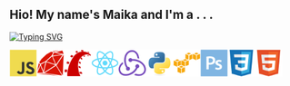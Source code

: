 ## Hio! My name's Maika and I'm a . . .

[![Typing SVG](https://readme-typing-svg.demolab.com?font=Fira+Code&duration=1000&pause=1000&color=8494FF&width=435&lines=Software+Engineer+;Digital+Media+Designer+;College+Lit+Instructor)](https://git.io/typing-svg)
 
<img style="float:left" src="./icons/javascript-original.svg" width="48">
<img style="float:left" src="./icons/ruby-plain.svg" width="48">
<img style="float:left" src="./icons/rails-plain.svg" width="48">
<img style="float:left" src="./icons/react-original.svg" width="48">
<img style="float:left" src="./icons/redux-original.svg" width="48">

<img style="float:left" src="./icons/python-original.svg" width="48">
<img style="float:left" src="./icons/amazonwebservices-original.svg" width="48">
<img style="float:left" src="./icons/photoshop-plain.svg" width="48">
<img style="float:left" src="./icons/css3-original.svg" width="48">
<img style="float:left" src="./icons/html5-original.svg" width="48">


